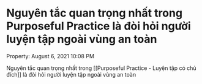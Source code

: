# Nguyên tắc quan trọng nhất trong Purposeful Practice là đòi hỏi người luyện tập ngoài vùng an toàn

Property: August 6, 2021 10:08 PM

Nguyên tắc quan trọng nhất trong [[Purposeful Practice - Luyện tập có chủ đích]] là đòi hỏi người luyện tập ngoài vùng an toàn